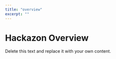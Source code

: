 ```yaml
---
title: "overview"
excerpt: ""
---
```

# Hackazon Overview

Delete this text and replace it with your own content.